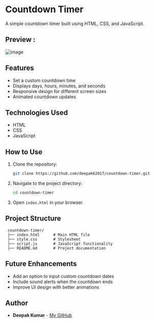 # Countdown Timer

A simple countdown timer built using HTML, CSS, and JavaScript.

## Preview :
![image](https://github.com/user-attachments/assets/bb5b9f4e-b5f1-4f4a-bc6b-4c666f2cb529)


## Features

- Set a custom countdown time
- Displays days, hours, minutes, and seconds
- Responsive design for different screen sizes
- Animated countdown updates

## Technologies Used

- HTML
- CSS
- JavaScript

## How to Use

1. Clone the repository:
   ```sh
   git clone https://github.com/deepak62017/countdown-timer.git
   ```
2. Navigate to the project directory:
   ```sh
   cd countdown-timer
   ```
3. Open `index.html` in your browser.

## Project Structure

```
 countdown-timer/
 ├── index.html      # Main HTML file
 ├── style.css       # Stylesheet
 ├── script.js       # JavaScript functionality
 ├── README.md       # Project documentation
```

## Future Enhancements

- Add an option to input custom countdown dates
- Include sound alerts when the countdown ends
- Improve UI design with better animations


## Author

- **Deepak Kumar** - [My GitHub](https://github.com/deepak62017)

